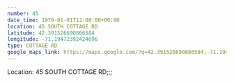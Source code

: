 ```yaml
---
number: 45
date_time: 1970-01-01T12:00:00+00:00
location: 45 SOUTH COTTAGE RD
latitude: 42.391526690866584
longitude: -71.19472392424696
type: COTTAGE RD
google_maps_link: https://maps.google.com/?q=42.391526690866584,-71.19472392424696
---
```


Location: 45 SOUTH COTTAGE RD;;;
